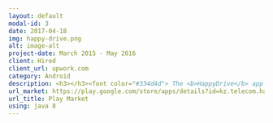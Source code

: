 ```yaml
---
layout: default
modal-id: 3
date: 2017-04-18
img: happy-drive.png
alt: image-alt
project-date: March 2015 - May 2016
client: Hired
client_url: upwork.com
category: Android
description: <h3></h3><font color="#334d4d"> The <b>HappyDrive</b> app is designed and developed for small and medium size business CEOs. They use this to save and then share their contact details using Photo/Video or NFC with QR code. A user typically saves his email, phone numbers and media content. He also able to browse other business cards and take actions like/comment on them. <h4>Technical description.</h4> When I was working on this project the most challenging experience was to implement reader and generator of QR code. I decided to make this feature as a service for the app. I created a QR contract(interface) which was describing what functionality it can provide to clients and then implemented this contract as a service. The QRService itself was containing protected QRCameraService(handling camera opening/closing/pausing/lifecycle and detecting QR) protected QRReaderService(takes image and processing it, either return null or QR content). This gave me a good and easy to use QR API which was responsible for its own camera handling and lifecycle callbacks handling(which was connected to calling context). I only needed to delegate the "readQr" command to it. </font>
url_market: https://play.google.com/store/apps/details?id=kz.telecom.happydrive
url_title: Play Market
using: java 8
---
```

